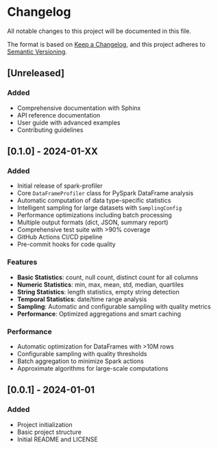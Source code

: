 # Changelog

All notable changes to this project will be documented in this file.

The format is based on [Keep a Changelog](https://keepachangelog.com/en/1.0.0/),
and this project adheres to [Semantic Versioning](https://semver.org/spec/v2.0.0.html).

## [Unreleased]

### Added
- Comprehensive documentation with Sphinx
- API reference documentation
- User guide with advanced examples
- Contributing guidelines

## [0.1.0] - 2024-01-XX

### Added
- Initial release of spark-profiler
- Core `DataFrameProfiler` class for PySpark DataFrame analysis
- Automatic computation of data type-specific statistics
- Intelligent sampling for large datasets with `SamplingConfig`
- Performance optimizations including batch processing
- Multiple output formats (dict, JSON, summary report)
- Comprehensive test suite with >90% coverage
- GitHub Actions CI/CD pipeline
- Pre-commit hooks for code quality

### Features
- **Basic Statistics**: count, null count, distinct count for all columns
- **Numeric Statistics**: min, max, mean, std, median, quartiles
- **String Statistics**: length statistics, empty string detection
- **Temporal Statistics**: date/time range analysis
- **Sampling**: Automatic and configurable sampling with quality metrics
- **Performance**: Optimized aggregations and smart caching

### Performance
- Automatic optimization for DataFrames with >10M rows
- Configurable sampling with quality thresholds
- Batch aggregation to minimize Spark actions
- Approximate algorithms for large-scale computations

## [0.0.1] - 2024-01-01

### Added
- Project initialization
- Basic project structure
- Initial README and LICENSE
